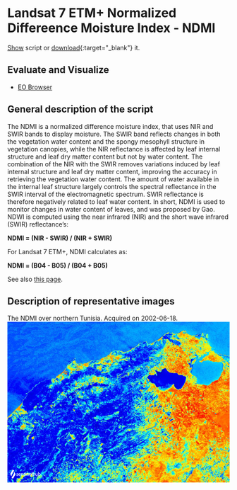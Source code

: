 # Landsat 7 ETM+ Normalized Differeence Moisture Index - NDMI

<a href="#" id='togglescript'>Show</a> script or [download](script.js){:target="_blank"} it.
<div id='script_view' style="display:none">
{% highlight javascript %}
      {% include_relative script.js %}
{% endhighlight %}
</div>

## Evaluate and Visualize

- [EO Browser](https://sentinelshare.page.link/ACi9)

## General description of the script

The NDMI is a normalized difference moisture index, that uses NIR and SWIR bands to display moisture. The SWIR band reflects changes in both the vegetation water content and the spongy mesophyll structure in vegetation canopies, while the NIR reflectance is affected by leaf internal structure and leaf dry matter content but not by water content. The combination of the NIR with the SWIR removes variations induced by leaf internal structure and leaf dry matter content, improving the accuracy in retrieving the vegetation water content. The amount of water available in the internal leaf structure largely controls the spectral reflectance in the SWIR interval of the electromagnetic spectrum. SWIR reflectance is therefore negatively related to leaf water content. In short, NDMI is used to monitor changes in water content of leaves, and was proposed by Gao. NDWI is computed using the near infrared (NIR) and the short wave infrared (SWIR) reflectance’s:

**NDMI = (NIR - SWIR) / (NIR + SWIR)**

For Landsat 7 ETM+, NDMI calculates as: 

**NDMI = (B04 - B05) / (B04 + B05)**

See also [this page](https://custom-scripts.sentinel-hub.com/sentinel-2/ndmi/). 

## Description of representative images

The NDMI over northern Tunisia. Acquired on 2002-06-18.
![The script example 1](fig/fig1.png)
